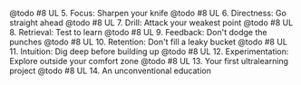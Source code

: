 @todo #8 UL 5. Focus: Sharpen your knife
@todo #8 UL 6. Directness: Go straight ahead
@todo #8 UL 7. Drill: Attack your weakest point
@todo #8 UL 8. Retrieval: Test to learn
@todo #8 UL 9. Feedback: Don't dodge the punches
@todo #8 UL 10. Retention: Don't fill a leaky bucket
@todo #8 UL 11. Intuition: Dig deep before building up
@todo #8 UL 12. Experimentation: Explore outside your comfort zone
@todo #8 UL 13. Your first ultralearning project
@todo #8 UL 14. An unconventional education
